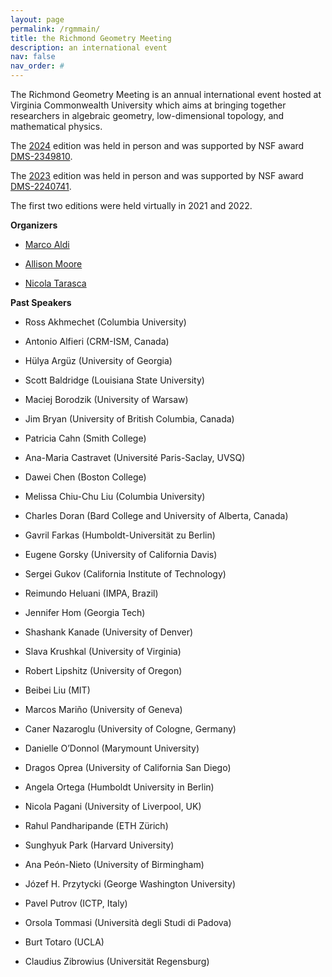 ```yaml
---
layout: page
permalink: /rgmmain/
title: the Richmond Geometry Meeting
description: an international event
nav: false
nav_order: #
---
```


The Richmond Geometry Meeting is an annual international event hosted at Virginia Commonwealth University which aims at bringing together researchers in algebraic geometry, low-dimensional topology, and mathematical physics.

The <a href='/rgm2024/'>2024</a> edition was held in person and was supported by NSF award <a href='https://www.nsf.gov/awardsearch/showAward?AWD_ID=2349810'>DMS-2349810</a>.

The <a href='/rgm2023/'>2023</a> edition was held in person and was supported by NSF award <a href='https://www.nsf.gov/awardsearch/showAward?AWD_ID=2240741'>DMS-2240741</a>.

The first two editions were held virtually in 2021 and 2022.

<b>Organizers</b>

- <a href='https://math.vcu.edu/directory/aldi.html'>Marco Aldi</a>

- <a href='https://math.vcu.edu/directory/moore.html'>Allison Moore</a>

- <a href='https://nicolatarasca.github.io'>Nicola Tarasca</a>

<b>Past Speakers</b>

- Ross Akhmechet (Columbia University)

- Antonio Alfieri (CRM-ISM, Canada)

- Hülya Argüz (University of Georgia)

- Scott Baldridge (Louisiana State University)

- Maciej Borodzik (University of Warsaw)

- Jim Bryan (University of British Columbia, Canada)

- Patricia Cahn (Smith College)

- Ana-Maria Castravet (Université Paris-Saclay, UVSQ)

- Dawei Chen (Boston College)

- Melissa Chiu-Chu Liu (Columbia University)

- Charles Doran (Bard College and University of Alberta, Canada)

- Gavril Farkas (Humboldt-Universität zu Berlin)

- Eugene Gorsky (University of California Davis)

- Sergei Gukov (California Institute of Technology)

- Reimundo Heluani (IMPA, Brazil)

- Jennifer Hom (Georgia Tech)

- Shashank Kanade (University of Denver)

- Slava Krushkal (University of Virginia)

- Robert Lipshitz (University of Oregon)

- Beibei Liu (MIT)

- Marcos Mariño (University of Geneva)

- Caner Nazaroglu (University of Cologne, Germany)

- Danielle O’Donnol (Marymount University)

- Dragos Oprea (University of California San Diego)

- Angela Ortega (Humboldt University in Berlin)

- Nicola Pagani (University of Liverpool, UK)

- Rahul Pandharipande (ETH Zürich)

- Sunghyuk Park (Harvard University)

- Ana Peón-Nieto (University of Birmingham)

- Józef H. Przytycki (George Washington University)

- Pavel Putrov (ICTP, Italy)

- Orsola Tommasi (Università degli Studi di Padova)

- Burt Totaro (UCLA)

- Claudius Zibrowius (Universität Regensburg)
